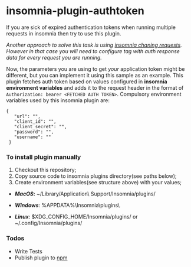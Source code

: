 # **insomnia-plugin-authtoken**

If you are sick of expired authentication tokens when running multiple requests in insomnia then try to use this plugin.

_Another approach to solve this task is using [insomnia chaning requests](https://support.insomnia.rest/article/43-chaining-requests).
However in that case you will need to configure tag with auth response data for every request you are running._ 

Now, the parameters you are using to get _your_ application token might be different, 
but you can implement it using this sample as an example.
This plugin fetches auth token based on values configured in **insomnia environment variables** 
and adds it to the request header in the format of `Authorization: bearer <FETCHED AUTH TOKEN>`.
Compulsory environment variables used by this insomnia plugin are:

```
{
   "url": "",
   "client_id": "",
   "client_secret": "",
   "password": "",
   "username": ""
 }
 ```
 
 ### To install plugin manually
 1) Checkout this repository;
 2) Copy source code to insomnia plugins directory(see paths below);
 3) Create environment variables(see structure above) with your values; 
 
 - ___MacOS_:__ ~/Library/Application\ Support/Insomnia/plugins/
 
 - _**Windows**_: %APPDATA%\Insomnia\plugins\
 
 - _**Linux**_: $XDG_CONFIG_HOME/Insomnia/plugins/ or ~/.config/Insomnia/plugins/
 
 
 ### Todos
  - Write Tests
  - Publish plugin to [npm](https://www.npmjs.com/)
 